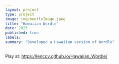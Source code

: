```yaml
---
layout: project
type: project
image: img/beetleImage.jpeg
title: "Hawaiian Wordle"
date: 2023
published: true
labels:
summary: "Developed a Hawaiian version of Wordle"
---
```


Play at: https://lencov.github.io/Hawaiian_Wordle/
